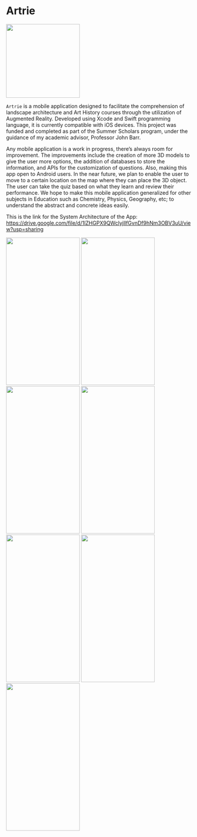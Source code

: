 # Artrie

<img src= "https://github.com/Suryasharma04/Artrie/assets/70257997/564943c2-9a8e-4b2d-accb-fb25004323c9" width="200" height="200" />

`Artrie` is a mobile application designed to facilitate the comprehension of landscape architecture and Art History courses through the utilization of Augmented Reality. Developed using Xcode and Swift programming language, it is currently compatible with iOS devices. This project was funded and completed as part of the Summer Scholars program, under the guidance of my academic advisor, Professor John Barr.


Any mobile application is a work in progress, there’s always room for improvement. The improvements include the creation of more 3D models to give the user more options, the addition of databases to store the information, and APIs for the customization of questions. Also, making this app open to Android users. In the near future, we plan to enable the user to move to a certain location on the map where they can place the 3D object. The user can take the quiz based on what they learn and review their performance. We hope to make this mobile application generalized for other subjects in Education such as Chemistry, Physics, Geography, etc; to understand the abstract and concrete ideas easily.​

This is the link for the System Architecture of the App: https://drive.google.com/file/d/1lZHGPX9QWclyjllfGvnDf9hNm3OBV3uU/view?usp=sharing

<img src= "https://github.com/Suryasharma04/Artrie/assets/70257997/998aaa99-c137-48ae-bc6d-59121f54c32c" width="200" height="400" />
<img src= "https://github.com/Suryasharma04/Artrie/assets/70257997/36693d96-6d52-46d0-ba02-936ebc1428b6" width="200" height="400" />
<img src= "https://github.com/Suryasharma04/Artrie/assets/70257997/3c03385f-e56d-43f6-848e-aa7795712059" width="200" height="400" />
<img src= "https://github.com/Suryasharma04/Artrie/assets/70257997/7068ae2c-8a13-4a2c-8931-356b94345c87" width="200" height="400" />
<img src= "https://github.com/Suryasharma04/Artrie/assets/70257997/3db1ab01-8e91-4831-8ea7-69b1c162d962" width="200" height="400" />
<img src= "https://github.com/Suryasharma04/Artrie/assets/70257997/780aa178-4adb-4914-8d82-27acb2d4c6cc" width="200" height="400" />
<img src= "https://github.com/Suryasharma04/Artrie/assets/70257997/8a95c1e2-998b-4b0e-bab7-a8de6bafe167" width="200" height="400" />
